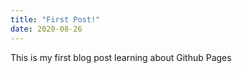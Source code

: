 ```yaml
---
title: "First Post!"
date: 2020-08-26
---
```


This is my first blog post learning about Github Pages
